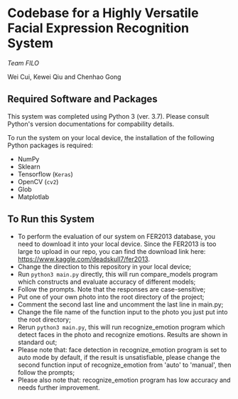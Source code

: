 # Codebase for a Highly Versatile Facial Expression Recognition System
*Team FILO*

Wei Cui, Kewei Qiu and Chenhao Gong

## Required Software and Packages

This system was completed using Python 3 (ver. 3.7). Please consult Python's version documentations for compability details. 

To run the system on your local device, the installation of the following Python packages is required: 

- NumPy
- Sklearn
- Tensorflow (`Keras`)
- OpenCV (`cv2`)
- Glob
- Matplotlab

## To Run this System

- To perform the evaluation of our system on FER2013 database, you need to download it into your local device. 
  Since the FER2013 is too large to upload in our repo, you can find the download link here: https://www.kaggle.com/deadskull7/fer2013.
- Change the direction to this repository in your local device;
- Run `python3 main.py` directly, this will run compare_models program which constructs and evaluate accuracy of different models;
- Follow the prompts. Note that the responses are case-sensitive;
- Put one of your own photo into the root directory of the project;
- Comment the second last line and uncomment the last line in main.py;
- Change the file name of the function input to the photo you just put into the root directory;
- Rerun `python3 main.py`, this will run recognize_emotion program which detect faces in the photo and recognize emotions. Results are shown in standard out;
- Please note that: face detection in recognize_emotion program is set to auto mode by default, if the result is unsatisfiable, please change the second function input of recognize_emotion from 'auto' to 'manual', then follow the prompts;
- Please also note that: recognize_emotion program has low accuracy and needs further improvement.
